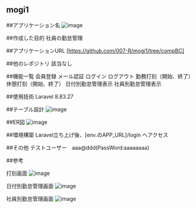 ## mogi1

##アプリケーション名
![image](https://github.com/007-R/mogi1/assets/66697562/ec680124-3fc7-4853-b067-85f3cade1031)


##作成した目的
社員の勤怠管理

##アプリケーションURL
[https://github.com/007-R/mogi1/tree/compBC]

##他のレポジトリ
該当なし

##機能一覧
会員登録
メール認証
ログイン
ログアウト
勤務打刻（開始、終了）
休憩打刻（開始、終了）
日付別勤怠管理表示
社員別勤怠管理表示

##使用技術
Laravel 8.83.27

##テーブル設計
![image](https://github.com/007-R/mogi1/assets/66697562/74eb5654-aeb1-4019-861b-b8f11e9d2d01)

##ER図
![image](https://github.com/007-R/mogi1/assets/66697562/26b7e608-c882-4837-85e1-639a200d7339)

##環境構築
Laravel立ち上げ後、[env.のAPP_URL]/login へアクセス

##その他
テストユーザー　aaa@ddd(PassWord:aaaaaaaa)

##参考

打刻画面
![image](https://github.com/007-R/mogi1/assets/66697562/aa2b1d7f-083f-481f-9d6e-8b994a7ed7ce)

日付別勤怠管理画面
![image](https://github.com/007-R/mogi1/assets/66697562/5453ca44-7cc9-43b6-b4cc-ea0bcbc6eae8)

社員別勤怠管理画面
![image](https://github.com/007-R/mogi1/assets/66697562/3ef13321-096f-47db-a185-acc8cedb76d1)



